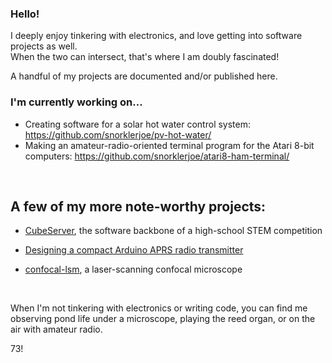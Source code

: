 ### Hello! 

I deeply enjoy tinkering with electronics, and love getting into software projects as well.  
When the two can intersect, that's where I am doubly fascinated!

A handful of my projects are documented and/or published here.


### I'm currently working on...
- Creating software for a solar hot water control system: <https://github.com/snorklerjoe/pv-hot-water/>
- Making an amateur-radio-oriented terminal program for the Atari 8-bit computers: <https://github.com/snorklerjoe/atari8-ham-terminal/>
<br>

## A few of my more note-worthy projects:
- [CubeServer](https://github.com/snorklerjoe/CubeServer), the software backbone of a high-school STEM competition
- [Designing a compact Arduino APRS radio transmitter](https://github.com/snorklerjoe/aprs-weather-station)

- [confocal-lsm](https://github.com/snorklerjoe/confocal-lsm), a laser-scanning confocal microscope

<br>

When I'm not tinkering with electronics or writing code, you can find me observing pond life under a microscope, playing the reed organ, or on the air with amateur radio.

73!

